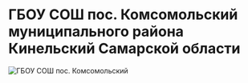 # ГБОУ СОШ пос. Комсомольский муниципального района Кинельский Самарской области

![ГБОУ СОШ пос. Комсомольский](/0001.jpg "ГБОУ СОШ пос. Комсомольский")
